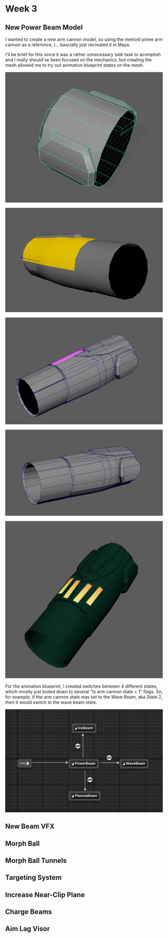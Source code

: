 # Week 3

## New Power Beam Model
I wanted to create a new arm cannon model, so using the metroid prime arm cannon as a reference, I... bascially just recreated it in Maya.

I'll be brief for this since it was a rather unnecessary side task to acomplish and I really should've been focused on the mechanics, but creating the mesh allowed me to try out animation blueprint states on the mesh.

![](Images/IMG_PrimeCannon_1.png)

![](Images/IMG_PrimeCannon_2.png)

![](Images/IMG_PrimeCannon_3.png)

![](Images/IMG_PrimeCannon_4.png)

![](Images/IMG_PrimeCannon_5.png)

For the animation blueprint, I created switches between 4 different states, which mostly just boiled down to several "Is arm cannon state = 1" flags. So, for example, if the arm cannon state was set to the Wave Beam, aka State 2, then it would switch to the wave beam state.

![](Images/IMG_PrimeCannon_AnimBP.png)



## New Beam VFX

## Morph Ball

## Morph Ball Tunnels

## Targeting System

## Increase Near-Clip Plane

## Charge Beams

## Aim Lag Visor